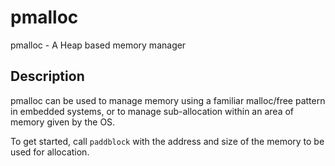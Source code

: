 # pmalloc

pmalloc - A Heap based memory manager

## Description

pmalloc can be used to manage memory using a familiar malloc/free pattern in embedded systems, or to manage sub-allocation within an area of memory given by the OS.

To get started, call `paddblock` with the address and size of the memory to be used for allocation.

